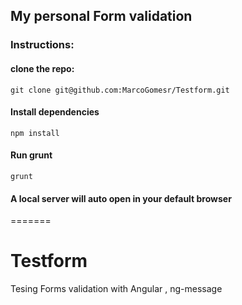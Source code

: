 ## My personal Form validation

### Instructions:

#### clone the repo:
```
git clone git@github.com:MarcoGomesr/Testform.git
```

#### Install dependencies
```
npm install
```

#### Run grunt
```
grunt
```

#### A local server will auto open in your default browser

=======
# Testform
Tesing Forms validation with Angular , ng-message

